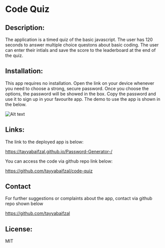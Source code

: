 # Code Quiz

## Description:
The application is a timed quiz of the basic javascript. The user has 120 seconds to answer multiple choice questons about basic coding. The user can enter their intials and save the score to the leaderboard at the end of the quiz. 

## Installation:
This app requires no installation. Open the link on your device whenever you need to choose a strong, secure password.
Once you choose the options, the password will be showed in the box. Copy the password and use it to sign up in your favourite app. 
The demo to use the app is shown in the below.

![Alt text](/assets/images/demo1.png)


## Links:
The link to the deployed app is below:

https://tayyabaifzal.github.io/Password-Generator-/ 


You can access the code via github repo link below:

https://github.com/tayyabaifzal/code-quiz

## Contact
For further suggestions or complaints about the app, contact via github repo shown below

https://github.com/tayyabaifzal


## License:
MIT